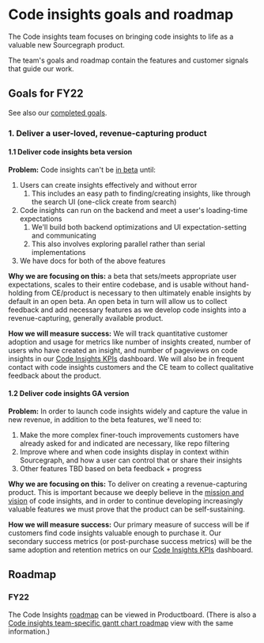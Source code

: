 # Code insights goals and roadmap

The Code insights team focuses on bringing code insights to life as a valuable new Sourcegraph product. 

The team's goals and roadmap contain the features and customer signals that guide our work.  

## Goals for FY22 

See also our [completed goals](goals_completed.md).

### 1. Deliver a user-loved, revenue-capturing product 

#### 1.1 Deliver code insights beta version

**Problem:** Code insights can't be [in beta](https://docs.sourcegraph.com/admin/beta_and_prototype_features) until: 

1. Users can create insights effectively and without error
   1. This includes an easy path to finding/creating insights, like through the search UI (one-click create from search)
1. Code insights can run on the backend and meet a user's loading-time expectations 
   1. We'll build both backend optimizations and UI expectation-setting and communicating
   1. This also involves exploring parallel rather than serial implementations
1. We have docs for both of the above features

**Why we are focusing on this:** a beta that sets/meets appropriate user expectations, scales to their entire codebase, and is usable without hand-holding from CE/product is necessary to then ultimately enable insights by default in an open beta. An open beta in turn will allow us to collect feedback and add necessary features as we develop code insights into a revenue-capturing, generally available product.

**How we will measure success:** We will track quantitative customer adoption and usage for metrics like number of insights created, number of users who have created an insight, and number of pageviews on code insights in our [Code Insights KPIs](https://sourcegraph.looker.com/dashboards/172) dashboard. We will also be in frequent contact with code insights customers and the CE team to collect qualitative feedback about the product.

#### 1.2 Deliver code insights GA version

**Problem:** In order to launch code insights widely and capture the value in new revenue, in addition to the beta features, we'll need to:

1. Make the more complex finer-touch improvements customers have already asked for and indicated are necessary, like repo filtering
1. Improve where and when code insights display in context within Sourcegraph, and how a user can control that or share their insights
1. Other features TBD based on beta feedback + progress

**Why we are focusing on this:** To deliver on creating a revenue-capturing product. This is important because we deeply believe in the [mission and vision](index.md#mission) of code insights, and in order to continue developing increasingly valuable features we must prove that the product can be self-sustaining. 

**How we will measure success:** Our primary measure of success will be if customers find code insights valuable enough to purchase it. Our secondary success metrics (or post-purchase success metrics) will be the same adoption and retention metrics on our [Code Insights KPIs](https://sourcegraph.looker.com/dashboards/172) dashboard.

## Roadmap

### FY22

The Code Insights [roadmap](https://sourcegraph.productboard.com/feature-board/2689572-fy2022-roadmap-developer-insights) can be viewed in Productboard. (There is also a [Code insights team-specific gantt chart roadmap](https://sourcegraph.productboard.com/roadmap/2809900-code-insights-features-timeline-roadmap) view with the same information.)
